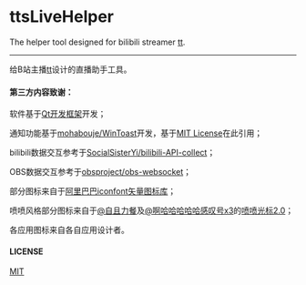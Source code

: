 # ttsLiveHelper
The helper tool designed for bilibili streamer [tt](https://space.bilibili.com/19599374/).

---

给B站主播[tt](https://space.bilibili.com/19599374/)设计的直播助手工具。

#### 第三方内容致谢：
软件基于[Qt开发框架](https://www.qt.io/)开发；

通知功能基于[mohabouje/WinToast](https://github.com/mohabouje/WinToast)开发，基于[MIT License](https://opensource.org/license/mit/)在此引用；

bilibili数据交互参考于[SocialSisterYi/bilibili-API-collect](https://github.com/SocialSisterYi/bilibili-API-collect)；

OBS数据交互参考于[obsproject/obs-websocket](https://github.com/obsproject/obs-websocket)；

部分图标来自于[阿里巴巴iconfont矢量图标库](https://www.iconfont.cn/)；

喷喷风格部分图标来自于[@自且力餐](https://space.bilibili.com/113477706)及[@啊哈哈哈哈哈感叹号x3](https://space.bilibili.com/297327046)的[喷喷光标2.0](https://www.bilibili.com/video/BV1Ds4y197A1/)；

各应用图标来自各自应用设计者。

#### LICENSE
[MIT](https://opensource.org/license/mit/)
